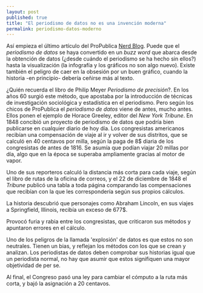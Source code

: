 ```yaml
---
layout: post
published: true
title: "El periodismo de datos no es una invención moderna"
permalink: periodismo-datos-moderno
---
```

Así empieza el último artículo del ProPublica [Nerd Blog](http://www.propublica.org/nerds/item/antebellum-data-journalism-busted-abe-lincoln). Puede que el *periodismo de datos* se haya convertido en un *buzz word* que abarca desde la obtención de datos (¿desde cuándo el periodismo se ha hecho sin ellos?) hasta la visualización (la infografía y los gráficos no son algo nuevo). Existe también el peligro de caer en la obsesión por un buen gráfico, cuando la historia -en principio- debería ceñirse más al texto.

¿Quién recuerda el libro de Philip Meyer *Periodismo de precisión*?. En los años 60 surgió este método, que apostaba por la introducción de técnicas de investigación sociológica y estadística en el periodismo. Pero según los chicos de ProPublica el *periodismo de datos* viene de antes, mucho antes. Ellos ponen el ejemplo de Horace Greeley, editor del *New York Tribune*. En 1848 concibió un proyecto de periodismo de datos que podría bien publicarse en cualquier diario de hoy día. Los congresistas americanos recibían una compensación de viaje al ir y volver de sus distritos, que se calculó en 40 centavos por milla, según la paga de 8$ diaria de los congresistas de antes de 1816. Se asumía que podían viajar 20 millas por día, algo que en la época se superaba ampliamente gracias al motor de vapor.

Uno de sus reporteros calculó la distancia más corta para cada viaje, según el libro de rutas de la oficina de correos, y el 22 de diciembre de 1848 el *Tribune* publicó una tabla a toda página comparando las compensaciones que recibían con la que les correspondería según sus propios cálculos.

La historia descubrió que personajes como Abraham Lincoln, en sus viajes a Springfield, Illinois, recibía un exceso de 677$.

Provocó furia y rabia entre los congresistas, que criticaron sus métodos y apuntaron errores en el cálculo.

Uno de los peligros de la llamada 'explosión' de datos es que estos no son neutrales. Tienen un bias, y reflejan los métodos con los que se crean y analizan.  Los periodistas de datos deben comprobar sus historias igual que un periodista normal, no hay que asumir que estos signifiquen una mayor objetividad de per se.

Al final, el Congreso pasó una ley para cambiar el cómputo a la ruta más corta, y bajó la asignación a 20 centavos.